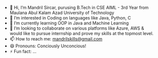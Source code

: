 - 👋 Hi, I’m Mandril Sircar, purusing B.Tech in CSE AIML - 3rd Year from Maulana Abul Kalam Azad University of Technology
- 👀 I’m interested in Coding on languages like Java, Python, C
- 🌱 I’m currently learning OOP in Java and Machine Learning
- 💞️ I’m looking to collaborate on various platforms like Azure, AWS & would like to pursue internship and prove my skills at the topmost level.
- 📫 How to reach me: mandrilskills@gmail.com
- 😄 Pronouns: Conciously Unconcious!
- ⚡ Fun fact: ...

<!---
mandrilskills/mandrilskills is a ✨ special ✨ repository because its `README.md` (this file) appears on your GitHub profile.
You can click the Preview link to take a look at your changes.
--->
